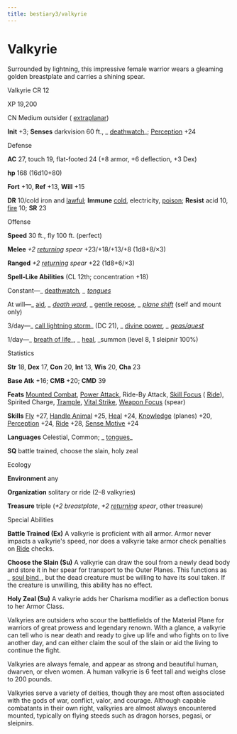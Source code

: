 ```yaml
---
title: bestiary3/valkyrie
---
```

# Valkyrie

Surrounded by lightning, this impressive female warrior wears a gleaming golden breastplate and carries a shining spear.

Valkyrie CR 12

XP 19,200

CN Medium outsider ( [extraplanar](monsters/creatureTypes#_extraplanar-subtype))

**Init** +3; **Senses** darkvision 60 ft., _ [deathwatch](spells/deathwatch#_deathwatch)_; [Perception](skills/perception#_perception) +24

Defense

**AC** 27, touch 19, flat-footed 24 (+8 armor, +6 deflection, +3 Dex)

**hp** 168 (16d10+80)

**Fort** +10, **Ref** +13, **Will** +15

**DR** 10/cold iron and [lawful](monsters/creatureTypes#_lawful-subtype); **Immune** [cold](monsters/creatureTypes#_cold-subtype), electricity, [poison](monsters/universalMonsterRules#_poison-(ex-or-su)); **Resist** acid 10, [fire](monsters/creatureTypes#_fire-subtype) 10; **SR** 23

Offense

**Speed** 30 ft., fly 100 ft. (perfect)

**Melee** _+2 [returning](magicItems/weapons#_weapons-returning) spear_ +23/+18/+13/+8 (1d8+8/×3)

**Ranged** _+2 [returning](magicItems/weapons#_weapons-returning) spear_ +22 (1d8+6/×3)

**Spell-Like Abilities** (CL 12th; concentration +18)

Constant—_ [deathwatch](spells/deathwatch#_deathwatch)_, _ [tongues](spells/tongues#_tongues)_

At will—_ [aid](spells/aid#_aid)_, _ [death ward](spells/deathWard#_death-ward)_, _ [gentle repose](spells/gentleRepose#_gentle-repose)_, _ [plane shift](spells/planeShift#_plane-shift)_ (self and mount only)

3/day—_ [call lightning storm](spells/callLightningStorm#_call-lightning-storm)_ (DC 21), _ [divine power](spells/divinePower#_divine-power)_, _ [geas/quest](spells/geasQuest#_geas-quest)_

1/day—_ [breath of life](spells/breathOfLife#_breath-of-life)_, _ [heal](spells/heal#_heal), _summon (level 8, 1 sleipnir 100%)

Statistics

**Str** 18, **Dex** 17, **Con** 20, **Int** 13, **Wis** 20, **Cha** 23

**Base Atk** +16; **CMB** +20; **CMD** 39

**Feats** [Mounted Combat](feats#_mounted-combat), [Power Attack](feats#_power-attack), Ride-By Attack, [Skill Focus](feats#_skill-focus) ( [Ride](skills/ride#_ride)), Spirited Charge, [Trample](monsters/universalMonsterRules#_trample), [Vital Strike](feats#_vital-strike), [Weapon Focus](feats#_weapon-focus) (spear)

**Skills** [Fly](skills/fly#_fly) +27, [Handle Animal](skills/handleAnimal#_handle-animal) +25, [Heal](skills/heal#_heal) +24, [Knowledge](skills/knowledge#_knowledge) (planes) +20, [Perception](skills/perception#_perception) +24, [Ride](skills/ride#_ride) +28, [Sense Motive](skills/senseMotive#_sense-motive) +24

**Languages** Celestial, Common; _ [tongues](spells/tongues#_tongues)_

**SQ** battle trained, choose the slain, holy zeal

Ecology

**Environment** any

**Organization** solitary or ride (2–8 valkyries)

**Treasure** triple (_+2 breastplate_, _+2 [returning](magicItems/weapons#_weapons-returning) spear_, other treasure)

Special Abilities

**Battle Trained (Ex)** A valkyrie is proficient with all armor. Armor never impacts a valkyrie's speed, nor does a valkyrie take armor check penalties on [Ride](skills/ride#_ride) checks.

**Choose the Slain (Su)** A valkyrie can draw the soul from a newly dead body and store it in her spear for transport to the Outer Planes. This functions as _ [soul bind](spells/soulBind#_soul-bind)_, but the dead creature must be willing to have its soul taken. If the creature is unwilling, this ability has no effect.

**Holy Zeal (Su)** A valkyrie adds her Charisma modifier as a deflection bonus to her Armor Class.

Valkyries are outsiders who scour the battlefields of the Material Plane for warriors of great prowess and legendary renown. With a glance, a valkyrie can tell who is near death and ready to give up life and who fights on to live another day, and can either claim the soul of the slain or aid the living to continue the fight.

Valkyries are always female, and appear as strong and beautiful human, dwarven, or elven women. A human valkyrie is 6 feet tall and weighs close to 200 pounds.

Valkyries serve a variety of deities, though they are most often associated with the gods of war, conflict, valor, and courage. Although capable combatants in their own right, valkyries are almost always encountered mounted, typically on flying steeds such as dragon horses, pegasi, or sleipnirs.

